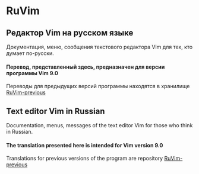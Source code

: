 # RuVim

## Редактор Vim на русском языке

Документация, меню, сообщения текстового редактора Vim для тех, кто думает по-русски.



#### Перевод, представленный здесь, предназначен для версии программы Vim __9.0__



Переводы для предыдущих версий программы находятся в хранилище [RuVim-previous](https://github.com/RestorerZ/RuVim-previous)



## Text editor Vim in Russian

Documentation, menus, messages of the text editor Vim for those who think in Russian.



#### The translation presented here is intended for Vim version __9.0__



Translations for previous versions of the program are repository [RuVim-previous](https://github.com/RestorerZ/RuVim-previous)








